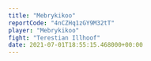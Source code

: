 ```yaml
---
title: "Mebrykikoo"
reportCode: "4nCZHq1zGY9M32tT"
player: "Mebrykikoo"
fight: "Terestian Illhoof"
date: 2021-07-01T18:55:15.468000+00:00
---
```

